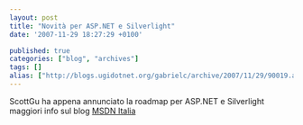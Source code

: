 ```yaml
---
layout: post
title: "Novità per ASP.NET e Silverlight"
date: '2007-11-29 18:27:29 +0100'

published: true
categories: ["blog", "archives"]
tags: []
alias: ["http://blogs.ugidotnet.org/gabrielc/archive/2007/11/29/90019.aspx"]
---
```


<!-- more -->

<p>ScottGu ha appena annunciato la roadmap per ASP.NET e Silverlight maggiori info sul blog <a href="http://blogs.msdn.com/italy/archive/2007/11/29/silverlight-2-0-e-asp-net-3-5-extensions.aspx">MSDN Italia</a></p>
